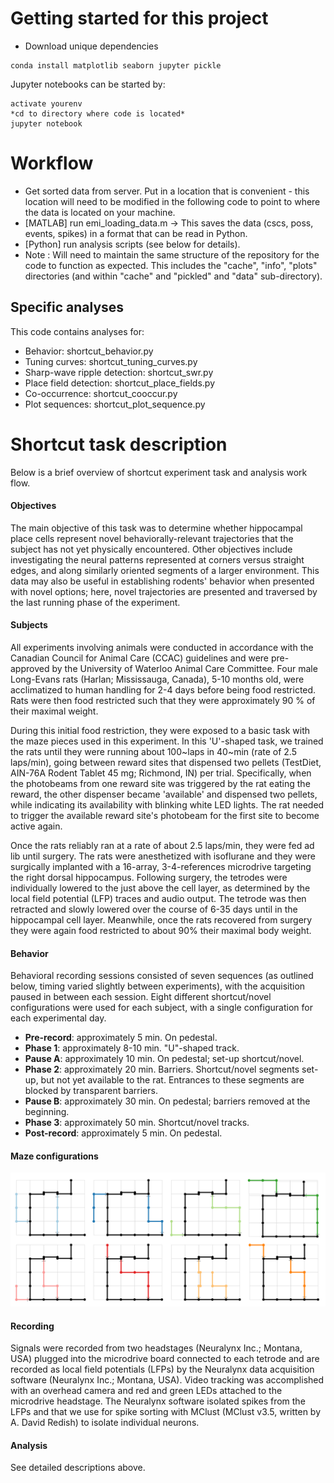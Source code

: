 Getting started for this project
================================
* Download unique dependencies
```
conda install matplotlib seaborn jupyter pickle
```

Jupyter notebooks can be started by:

```
activate yourenv
*cd to directory where code is located*
jupyter notebook
```

Workflow
========

* Get sorted data from server. Put in a location that is convenient - this location will need to be modified in the following code to point to where the data is located on your machine.
* [MATLAB] run emi_loading_data.m -> This saves the data (cscs, poss, events, spikes) in a format that can be read in Python.
* [Python] run analysis scripts (see below for details).
* Note : Will need to maintain the same structure of the repository for the code to function as expected. This includes the "cache", "info", "plots" directories (and within "cache" and "pickled" and "data" sub-directory).

## Specific analyses

This code contains analyses for:
* Behavior: shortcut_behavior.py
* Tuning curves: shortcut_tuning_curves.py
* Sharp-wave ripple detection: shortcut_swr.py
* Place field detection: shortcut_place_fields.py
* Co-occurrence: shortcut_cooccur.py
* Plot sequences: shortcut_plot_sequence.py


Shortcut task description
=========================

Below is a brief overview of shortcut experiment task and analysis work flow.


#### Objectives

The main objective of this task was to determine whether hippocampal place cells represent novel behaviorally-relevant trajectories that the subject has not yet physically encountered. Other objectives include investigating the neural patterns represented at corners versus straight edges, and along similarly oriented segments of a larger environment. This data may also be useful in establishing rodents' behavior when presented with novel options; here, novel trajectories are presented and traversed by the last running phase of the experiment.


#### Subjects

All experiments involving animals were conducted in accordance with the Canadian Council for Animal Care (CCAC) guidelines and were pre-approved by the University of Waterloo Animal Care Committee. Four male Long-Evans rats (Harlan; Mississauga, Canada), 5-10 months old, were acclimatized to human handling for 2-4 days before being food restricted. Rats were then food restricted such that they were approximately 90 % of their maximal weight. 

During this initial food restriction, they were exposed to a basic task with the maze pieces used in this experiment. In this 'U'-shaped task, we trained the rats until they were running about 100~laps in 40~min (rate of 2.5 laps/min), going between reward sites that dispensed two pellets (TestDiet, AIN-76A Rodent Tablet 45 mg; Richmond, IN) per trial. Specifically, when the photobeams from one reward site was triggered by the rat eating the reward, the other dispenser became 'available' and dispensed two pellets, while indicating its availability with blinking white LED lights. The rat needed to trigger the available reward site's photobeam for the first site to become active again.

Once the rats reliably ran at a rate of about 2.5 laps/min, they were fed ad lib until surgery. The rats were anesthetized with isoflurane and they were surgically implanted with a 16-array, 3-4-references microdrive targeting the right dorsal hippocampus. Following surgery, the tetrodes were individually lowered to the just above the cell layer, as determined by the local field potential (LFP) traces and audio output. The tetrode was then retracted and slowly lowered over the course of 6-35 days until in the hippocampal cell layer. Meanwhile, once the rats recovered from surgery they were again food restricted to about 90\% their maximal body weight.


#### Behavior

Behavioral recording sessions consisted of seven sequences (as outlined below, timing varied slightly between experiments), with the acquisition paused in between each session. Eight different shortcut/novel configurations were used for each subject, with a single configuration for each experimental day.

* **Pre-record**: approximately 5 min. On pedestal.
* **Phase 1**: approximately 8-10 min. "U"-shaped track.
* **Pause A**: approximately 10 min. On pedestal; set-up shortcut/novel.
* **Phase 2**: approximately 20 min. Barriers. Shortcut/novel segments set-up, but not yet available to the rat. Entrances to these segments are blocked by transparent barriers.
* **Pause B**: approximately 30 min. On pedestal; barriers removed at the beginning.
* **Phase 3**: approximately 50 min. Shortcut/novel tracks.
* **Post-record**: approximately 5 min. On pedestal.


#### Maze configurations

![8_different_maze_configurations](image_track_config.png)

#### Recording

Signals were recorded from two headstages (Neuralynx Inc.; Montana, USA) plugged into the microdrive board connected to each tetrode and are recorded as local field potentials (LFPs) by the Neuralynx data acquisition software (Neuralynx Inc.; Montana, USA). Video tracking was accomplished with an overhead camera and red and green LEDs attached to the microdrive headstage. The Neuralynx software isolated spikes from the LFPs and that we use for spike sorting with MClust (MClust v3.5, written by A. David Redish) to isolate individual neurons.

#### Analysis

See detailed descriptions above.
